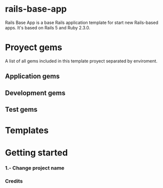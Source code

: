 # rails-base-app
Rails Base App is a base Rails application template for start new Rails-based apps. It's based on Rails 5 and Ruby 2.3.0.

<h1>Proyect gems</h1>
<p>A list of all gems included in this template proyect separated by enviroment.</p>

<h2>Application gems</h2>

<h2>Development gems</h2>

<h2>Test gems</h2>


<h1>Templates</h1>


<h1>Getting started</h1>
<h3>1.- Change project name</h3>

<h3>Credits</h3>
